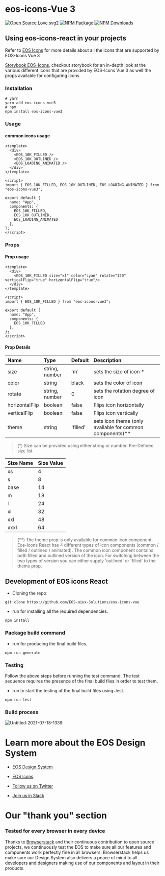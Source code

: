 # eos-icons-Vue 3
[![Open Source Love svg2](https://badges.frapsoft.com/os/v2/open-source.svg?v=103)](https://github.com/ellerbrock/open-source-badges/)
[![NPM Package](https://img.shields.io/npm/v/eos-icons-react.svg)](https://www.npmjs.com/package/eos-icons-vue3) 
[![NPM Downloads](https://img.shields.io/npm/dm/eos-icons-react.svg)](https://www.npmjs.com/package/eos-icons-vue3)

## Using eos-icons-react in your projects
Refer to [EOS Icons](https://eos-icons.com/) for more details about all the icons that are supported by EOS-Icons Vue 3

[Storybook EOS-Icons](https://storybook.eos-icons.com/), checkout storybook for an in-depth look at the various different icons that are provided by EOS-Icons Vue 3 as well the props available for configuring icons.

### Installation
```
# yarn
yarn add eos-icons-vue3
# npm
npm install eos-icons-vue3
```

### Usage
#### common icons usage

```vue
<template>
  <div>
    <EOS_10K_FILLED />
    <EOS_10K_OUTLINED />
    <EOS_LOADING_ANIMATED />
  </div>
</template>

<script>
import { EOS_10K_FILLED, EOS_10K_OUTLINED, EOS_LOADING_ANIMATED } from "eos-icons-vue3";

export default {
  name: "App",
  components: {
    EOS_10K_FILLED,
    EOS_10K_OUTLINED,
    EOS_LOADING_ANIMATED
  },
};
</script>
```
### Props
#### Prop usage
```vue
<template>
  <div>
    <EOS_10K_FILLED size="xl" color="cyan" rotate="120" verticalFlip="true" horizontalFlip="true"/>
  </div>
</template>

<script>
import { EOS_10K_FILLED } from "eos-icons-vue3";

export default {
  name: "App",
  components: {
    EOS_10K_FILLED
  },
};
</script>
```

#### Prop Details
| Name | Type | Default | Description |
|:-----|:-----|:--------|:------------|
| size | string, number | 'm' | sets the size of icon * |
| color | string | black | sets the color of icon |
| rotate | string, number | 0 | sets the rotation degree of icon |
| horizontalFlip | boolean | false | Flips icon horizontally |
| verticalFlip | boolean | false | Flips icon vertically |
| theme | string | 'filled' | sets icon theme (only available for common components)** |

> (*) Size can be provided using either string or number. Pre-Defined size list

| Size Name | Size Value |
|:-----|:-----|
| xs | 4 |
| s | 8 |
| base | 14 |
| m | 18 |
| l | 24 |
| xl | 32 |
| xxl | 48 |
| xxxl | 64 |

> (**) The theme prop is only available for common icon component. Eos-Icons React has 4 different types of icon components (common / filled / outlined / animated). The common icon component contains both filled and outlined version of the icon. For switching between the two types of version you can either supply 'outlined' or 'filled' to the theme prop. 

## Development of EOS icons React
- Cloning the repo: 
```
git clone https://github.com/EOS-uiux-Solutions/eos-icons-vue
```

- run for installing all the required dependencies.
```
npm install
```

### Package build command
- run for producing the final build files.
```
npm run generate
```

### Testing
Follow the above steps before running the test command. The test sequence requires the presence of the final build files in order to test them.

- run to start the testing of the final build files using Jest.
```
npm run test
```

### Build process
![Untitled-2021-07-18-1339](https://user-images.githubusercontent.com/54861487/126060393-13098cd1-e7aa-4fb7-8634-b15e3369f7ff.png)

# Learn more about the EOS Design System

- [EOS Design System](https://www.eosdesignsystem.com/)

- [EOS Icons](https://eos-icons.com/)

- [Follow us on Twitter](https://twitter.com/eosdesignsystem)

- [Join us in Slack](https://slack.eosdesignsystem.com)

# Our "thank you" section

### Tested for every browser in every device

Thanks to [Browserstack](https://www.browserstack.com) and their continuous contribution to open source projects, we continuously test the EOS to make sure all our features and components work perfectly fine in all browsers.
Browserstack helps us make sure our Design System also delivers a peace of mind to all developers and designers making use of our components and layout in their products.

